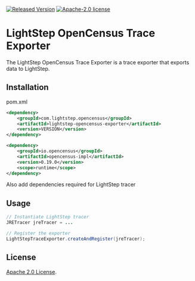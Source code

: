 [![Released Version][maven-img]][maven] [![Apache-2.0 license](https://img.shields.io/badge/license-Apache%202.0-blue.svg)](https://opensource.org/licenses/Apache-2.0)

# LightStep OpenCensus Trace Exporter

The LightStep OpenCensus Trace Exporter is a trace exporter that exports data to LightStep.

## Installation

pom.xml
```xml
<dependency>
    <groupId>com.lightstep.opencensus</groupId>
    <artifactId>lightstep-opencensus-exporter</artifactId>
    <version>VERSION</version>
</dependency>

<dependency>
    <groupId>io.opencensus</groupId>
    <artifactId>opencensus-impl</artifactId>
    <version>0.19.0</version>
    <scope>runtime</scope>
</dependency>
```

Also add dependencies required for LightStep tracer

## Usage
```java
// Instantiate LightStep tracer
JRETracer jreTracer = ... 

// Register the exporter
LightStepTraceExporter.createAndRegister(jreTracer);
```


## License

[Apache 2.0 License](./LICENSE).

[maven-img]: https://img.shields.io/maven-central/v/com.lightstep.opencensus/lightstep-opencensus-exporter.svg
[maven]: http://search.maven.org/#search%7Cga%7C1%7Clightstep-opencensus-exporter  
